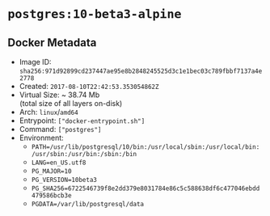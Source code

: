 # `postgres:10-beta3-alpine`

## Docker Metadata

- Image ID: `sha256:971d92899cd237447ae95e8b2848245525d3c1e1bec03c789fbbf7137a4e2778`
- Created: `2017-08-10T22:42:53.353054862Z`
- Virtual Size: ~ 38.74 Mb  
  (total size of all layers on-disk)
- Arch: `linux`/`amd64`
- Entrypoint: `["docker-entrypoint.sh"]`
- Command: `["postgres"]`
- Environment:
  - `PATH=/usr/lib/postgresql/10/bin:/usr/local/sbin:/usr/local/bin:/usr/sbin:/usr/bin:/sbin:/bin`
  - `LANG=en_US.utf8`
  - `PG_MAJOR=10`
  - `PG_VERSION=10beta3`
  - `PG_SHA256=6722546739f8e2dd379e8031784e86c5c588638df6c477046ebdd479586bcb3e`
  - `PGDATA=/var/lib/postgresql/data`
